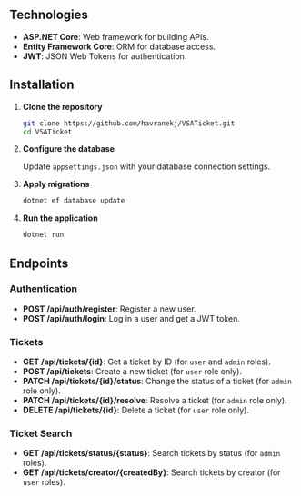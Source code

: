 
## Technologies

- **ASP.NET Core**: Web framework for building APIs.
- **Entity Framework Core**: ORM for database access.
- **JWT**: JSON Web Tokens for authentication.

## Installation

1. **Clone the repository**

    ```bash
    git clone https://github.com/havranekj/VSATicket.git
    cd VSATicket
    ```

2. **Configure the database**

    Update `appsettings.json` with your database connection settings.

3. **Apply migrations**

    ```bash
    dotnet ef database update
    ```

4. **Run the application**

    ```bash
    dotnet run
    ```

## Endpoints

### Authentication

- **POST /api/auth/register**: Register a new user.
- **POST /api/auth/login**: Log in a user and get a JWT token.

### Tickets

- **GET /api/tickets/{id}**: Get a ticket by ID (for `user` and `admin` roles).
- **POST /api/tickets**: Create a new ticket (for `user` role only).
- **PATCH /api/tickets/{id}/status**: Change the status of a ticket (for `admin` role only).
- **PATCH /api/tickets/{id}/resolve**: Resolve a ticket (for `admin` role only).
- **DELETE /api/tickets/{id}**: Delete a ticket (for `user` role only).

### Ticket Search

- **GET /api/tickets/status/{status}**: Search tickets by status (for `admin` roles).
- **GET /api/tickets/creator/{createdBy}**: Search tickets by creator (for `user` roles).




